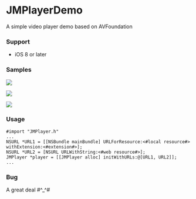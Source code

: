 # JMPlayerDemo
A simple video player demo based on AVFoundation

### Support
* iOS 8 or later

### Samples
![](https://github.com/maocl023/JMPlayerDemo/blob/master/Samples/portrait.png)

![](https://github.com/maocl023/JMPlayerDemo/blob/master/Samples/landscape1.PNG)

![](https://github.com/maocl023/JMPlayerDemo/blob/master/Samples/landscape2.PNG)

### Usage

    #import "JMPlayer.h"
    ...
    NSURL *URL1 = [[NSBundle mainBundle] URLForResource:<#local resource#> withExtension:<#extension#>];
    NSURL *URL2 = [NSURL URLWithString:<#web resource#>];
    JMPlayer *player = [[JMPlayer alloc] initWithURLs:@[URL1, URL2]];
    ...
  
### Bug
A great deal #^_^#
